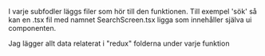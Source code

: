 I varje subfodler läggs filer som hör till den funktionen. 
Till exempel 'sök' så kan en .tsx fil med namnet SearchScreen.tsx ligga
som innehåller själva ui componenten.

Jag lägger allt data relaterat i "redux" folderna under varje funktion